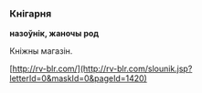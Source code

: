 ### Кнігарня
**назоўнік, жаночы род**

Кніжны магазін.

<a rel="author">[http://rv-blr.com/](http://rv-blr.com/slounik.jsp?letterId=0&maskId=0&pageId=1420)</a>
